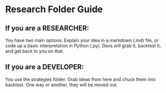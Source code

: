 # Research Folder Guide

## If you are a RESEARCHER:
You have two main options: Explain your idea in a markdown (.md) file, or code up a basic interpretation in Python (.py). Devs will grab it, backtest it, and get back to you on that. 

## If you are a DEVELOPER:
You use the strategies folder. Grab ideas from here and chuck them into backtest. One way or another, they will be moved out. 
